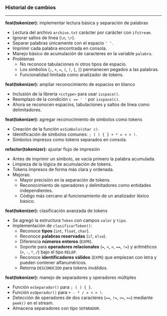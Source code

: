 ### Historial de cambios

---
**feat(tokenizer):** implementar lectura básica y separación de palabras
- Lectura del archivo `archivo.txt` carácter por carácter con `ifstream`.
- Ignorar saltos de línea (`\n`, `\r`).
- Separar palabras únicamente con el espacio `' '`.
- Imprimir cada palabra encontrada en consola.
- Manejo básico de acumulación de caracteres en la variable `palabra`.
- Problemas
  - No reconoce tabulaciones ni otros tipos de espacio.
  - Los símbolos (`;`, `+`, `=`, `(`, `)`, `{`, `}`) permanecen pegados a las palabras.
  - Funcionalidad limitada como analizador de tokens.

**feat(tokenizer):** ampliar reconocimiento de espacios en blanco
- Inclusión de la librería `<cctype>` para usar `isspace()`.
- Reemplazo de la condición `c == ' '` por `isspace(c)`.
- Ahora se reconocen espacios, tabulaciones y saltos de línea como delimitadores.

**feat(tokenizer):** agregar reconocimiento de símbolos como tokens
- Creación de la función `esSimbolo(char c)`.
- Identificación de símbolos comunes: `; ( ) { } + * = < > !`.
- Símbolos impresos como tokens separados en consola.

**refactor(tokenizer):** ajustar flujo de impresión
- Antes de imprimir un símbolo, se vacía primero la palabra acumulada.
- Limpieza de la lógica de acumulación de tokens.
- Tokens impresos de forma más clara y ordenada.
- Mejoras:
  - Mayor precisión en la separación de tokens.
  - Reconocimiento de operadores y delimitadores como entidades independientes.
  - Código más cercano al funcionamiento de un analizador léxico básico.

**feat(tokenizer):** clasificación avanzada de tokens
- Se agregó la estructura `Token` con campos `valor` y `tipo`.
- Implementación de `clasificarToken()`:
  - Reconoce **tipos** (`int`, `float`, `char`).
  - Reconoce **palabras reservadas** (`if`, `else`).
  - Diferencia **números enteros** (`EXPR`).
  - Soporte para **operadores relacionales** (`=`, `<`, `>`, `==`, `!=`) y aritméticos (`+`, `-`, `*`, `/`) bajo el tipo `RELOP`.
  - Reconoce **identificadores válidos** (`EXPR`) que empiezan con letra y pueden contener alfanuméricos.
  - Retorna `DESCONOCIDO` para tokens inválidos.

**feat(tokenizer):** manejo de separadores y operadores múltiples
- Función `esSeparador()` para `; ( ) { }`.
- Función `esOperador()` para `+ - * / = < > !`.
- Detección de operadores de dos caracteres (`==`, `!=`, `<=`, `>=`) mediante `peek()` en el stream.
- Almacena separadores con tipo `SEPARADOR`.
